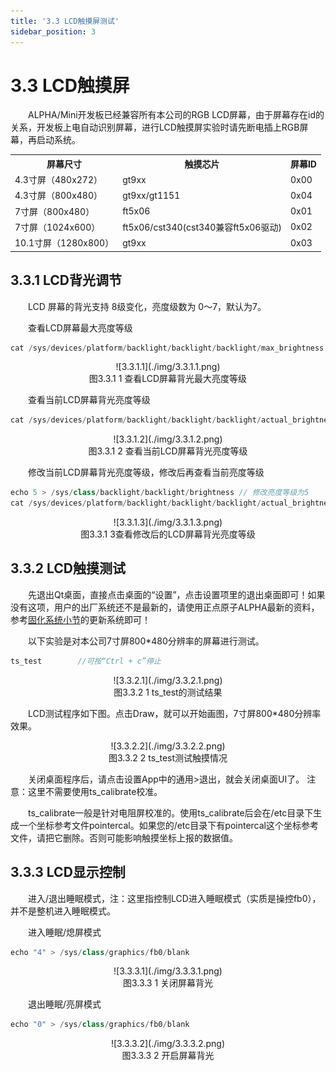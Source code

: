 ```yaml
---
title: '3.3 LCD触摸屏测试'
sidebar_position: 3
---
```


# 3.3 LCD触摸屏

&emsp;&emsp;ALPHA/Mini开发板已经兼容所有本公司的RGB LCD屏幕，由于屏幕存在id的关系，开发板上电自动识别屏幕，进行LCD触摸屏实验时请先断电插上RGB屏幕，再启动系统。


<div class="center-table-div">
<table class="center-table">
  <tr>
    <th>屏幕尺寸</th>
    <th>触摸芯片</th>
    <th>屏幕ID</th>
  </tr>
  <tr>
    <td>4.3寸屏（480x272）</td>
    <td>gt9xx</td>
    <td>0x00</td>
  </tr>
  <tr>
    <td>4.3寸屏（800x480）</td>
    <td>gt9xx/gt1151</td>
    <td>0x04</td>
  </tr>
  <tr>
    <td>7寸屏（800x480）</td>
    <td>ft5x06</td>
    <td>0x01</td>
  </tr>
  <tr>
    <td>7寸屏（1024x600）</td>
    <td>ft5x06/cst340(cst340兼容ft5x06驱动)</td>
    <td>0x02</td>
  </tr>
  <tr>
    <td>10.1寸屏（1280x800）</td>
    <td>gt9xx</td>
    <td>0x03</td>
  </tr>
</table>
</div>


## 3.3.1 LCD背光调节

&emsp;&emsp;LCD 屏幕的背光支持 8级变化，亮度级数为 0～7，默认为7。

&emsp;&emsp;查看LCD屏幕最大亮度等级

```c#
cat /sys/devices/platform/backlight/backlight/backlight/max_brightness
```

<center>
![3.3.1.1](./img/3.3.1.1.png)<br />
图3.3.1 1 查看LCD屏幕背光最大亮度等级
</center>

&emsp;&emsp;查看当前LCD屏幕背光亮度等级

```c#
cat /sys/devices/platform/backlight/backlight/backlight/actual_brightness 
```

<center>
![3.3.1.2](./img/3.3.1.2.png)<br />
图3.3.1 2 查看当前LCD屏幕背光亮度等级
</center>

&emsp;&emsp;修改当前LCD屏幕背光亮度等级，修改后再查看当前亮度等级

```c#
echo 5 > /sys/class/backlight/backlight/brightness // 修改亮度等级为5
cat /sys/devices/platform/backlight/backlight/backlight/actual_brightness
```

<center>
![3.3.1.3](./img/3.3.1.3.png)<br />
图3.3.1 3查看修改后的LCD屏幕背光亮度等级
</center>

## 3.3.2 LCD触摸测试

&emsp;&emsp;先退出Qt桌面，直接点击桌面的“设置”，点击设置项里的退出桌面即可！如果没有这项，用户的出厂系统还不是最新的，请使用正点原子ALPHA最新的资料，参考[固化系统小节](../preparation/curing_system.md)的更新系统即可！

&emsp;&emsp;以下实验是对本公司7寸屏800*480分辨率的屏幕进行测试。

```c#
ts_test        //可按“Ctrl + c”停止
```

<center>
![3.3.2.1](./img/3.3.2.1.png)<br />
图3.3.2 1 ts_test的测试结果
</center>

&emsp;&emsp;LCD测试程序如下图。点击Draw，就可以开始画图，7寸屏800*480分辨率效果。

<center>
![3.3.2.2](./img/3.3.2.2.png)<br />
图3.3.2 2 ts_test测试触摸情况
</center>

&emsp;&emsp;关闭桌面程序后，请点击设置App中的通用>退出，就会关闭桌面UI了。
注意：这里不需要使用ts_calibrate校准。

&emsp;&emsp;ts_calibrate一般是针对电阻屏校准的。使用ts_calibrate后会在/etc目录下生成一个坐标参考文件pointercal。如果您的/etc目录下有pointercal这个坐标参考文件，请把它删除。否则可能影响触摸坐标上报的数据值。

## 3.3.3 LCD显示控制

&emsp;&emsp;进入/退出睡眠模式，注：这里指控制LCD进入睡眠模式（实质是操控fb0），并不是整机进入睡眠模式。

&emsp;&emsp;进入睡眠/熄屏模式

```c#
echo "4" > /sys/class/graphics/fb0/blank
```

<center>
![3.3.3.1](./img/3.3.3.1.png)<br />
图3.3.3 1 关闭屏幕背光
</center>

&emsp;&emsp;退出睡眠/亮屏模式

```c#
echo "0" > /sys/class/graphics/fb0/blank
```

<center>
![3.3.3.2](./img/3.3.3.2.png)<br />
图3.3.3 2 开启屏幕背光
</center>
